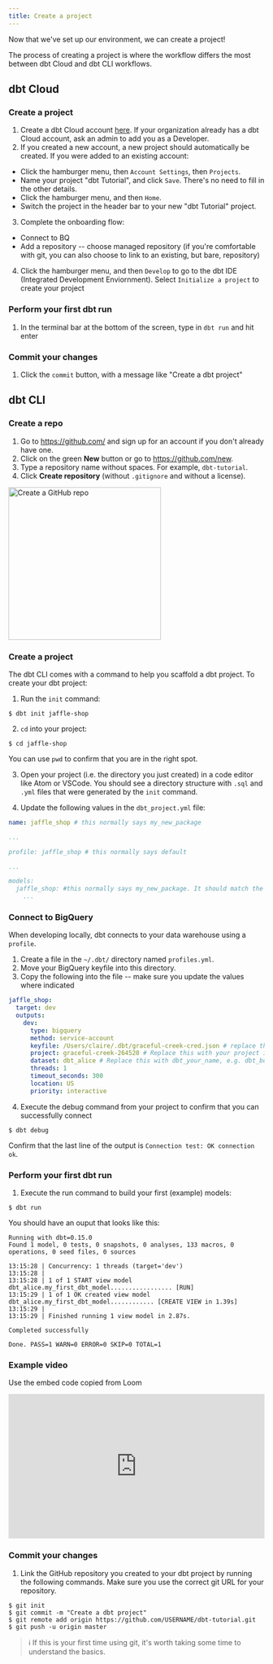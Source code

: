 ```yaml
---
title: Create a project
---
```

Now that we've set up our environment, we can create a project!

The process of creating a project is where the workflow differs the most between
dbt Cloud and dbt CLI workflows.

## dbt Cloud
### Create a project
1. Create a dbt Cloud account [here](https://cloud.getdbt.com/signup/). If your
organization already has a dbt Cloud account, ask an admin to add you as a
Developer.
2. If you created a new account, a new project should automatically be created.
If you were added to an existing account:
  * Click the hamburger menu, then `Account Settings`, then `Projects`.
  * Name your project "dbt Tutorial", and click `Save`. There's no need to fill
  in the other details.
  * Click the hamburger menu, and then `Home`.
  * Switch the project in the header bar to your new "dbt Tutorial" project.
3. Complete the onboarding flow:
  * Connect to BQ
  * Add a repository -- choose managed repository (if you're comfortable with git,
  you can also choose to link to an existing, but bare, repository)
4. Click the hamburger menu, and then `Develop` to go to the dbt IDE (Integrated
Development Enviornment). Select `Initialize a project` to create your project

### Perform your first dbt run
1. In the terminal bar at the bottom of the screen, type in `dbt run` and hit enter

### Commit your changes
1. Click the `commit` button, with a message like "Create a dbt project"

## dbt CLI
### Create a repo
1. Go to https://github.com/ and sign up for an account if you don't already have one.
2. Click on the green **New** button or go to https://github.com/new.
3. Type a repository name without spaces. For example, `dbt-tutorial`.
4. Click **Create repository** (without `.gitignore` and without a license).

<div class='text-left'>
    <a href="#" data-featherlight="/img/create-github-repo.png">
        <img
            data-toggle="lightbox"
            width="300px"
            alt="Create a GitHub repo"
            src="/img/create-github-repo.png"
            class="docImage" />
    </a>
</div>

### Create a project
The dbt CLI comes with a command to help you scaffold a dbt project. To create
your dbt project:
1. Run the `init` command:
```shell-session
$ dbt init jaffle-shop
```
2. `cd` into your project:
```shell-session
$ cd jaffle-shop
```
You can use `pwd` to confirm that you are in the right spot.

3. Open your project (i.e. the directory you just created) in a code editor like
Atom or VSCode. You should see a directory structure with `.sql` and `.yml` files
that were generated by the `init` command.

4. Update the following values in the `dbt_project.yml` file:
```yaml
name: jaffle_shop # this normally says my_new_package

...

profile: jaffle_shop # this normally says default

...

models:
  jaffle_shop: #this normally says my_new_package. It should match the value for `name:`
    ...
```

### Connect to BigQuery
When developing locally, dbt connects to your data warehouse using a `profile`.
1. Create a file in the `~/.dbt/` directory named `profiles.yml`.
2. Move your BigQuery keyfile into this directory.
3. Copy the following into the file -- make sure you update the values where
indicated
```yaml
jaffle_shop:
  target: dev
  outputs:
    dev:
      type: bigquery
      method: service-account
      keyfile: /Users/claire/.dbt/graceful-creek-cred.json # replace this with the full path to your keyfile
      project: graceful-creek-264520 # Replace this with your project id
      dataset: dbt_alice # Replace this with dbt_your_name, e.g. dbt_bob
      threads: 1
      timeout_seconds: 300
      location: US
      priority: interactive
```

4. Execute the debug command from your project to confirm that you can successfully
connect
```shell-session
$ dbt debug
```
Confirm that the last line of the output is `Connection test: OK connection ok`.

### Perform your first dbt run
1. Execute the run command to build your first (example) models:
```shell-session
$ dbt run
```
You should have an ouput that looks like this:
```text
Running with dbt=0.15.0
Found 1 model, 0 tests, 0 snapshots, 0 analyses, 133 macros, 0 operations, 0 seed files, 0 sources

13:15:28 | Concurrency: 1 threads (target='dev')
13:15:28 |
13:15:28 | 1 of 1 START view model dbt_alice.my_first_dbt_model................. [RUN]
13:15:29 | 1 of 1 OK created view model dbt_alice.my_first_dbt_model............ [CREATE VIEW in 1.39s]
13:15:29 |
13:15:29 | Finished running 1 view model in 2.87s.

Completed successfully

Done. PASS=1 WARN=0 ERROR=0 SKIP=0 TOTAL=1
```

### Example video
Use the embed code copied from Loom
<div style="position: relative; padding-bottom: 56.33802816901409%; height: 0;"><iframe src="https://www.loom.com/embed/4e09aed75d6748918134aa9891388932" frameborder="0" webkitallowfullscreen mozallowfullscreen allowfullscreen style="position: absolute; top: 0; left: 0; width: 100%; height: 100%;"></iframe></div>



### Commit your changes
1. Link the GitHub repository you created to your dbt project by running the following
commands. Make sure you use the correct git URL for your repository.
```shell-session
$ git init
$ git commit -m "Create a dbt project"
$ git remote add origin https://github.com/USERNAME/dbt-tutorial.git
$ git push -u origin master
```

> ℹ️ If this is your first time using git, it's worth taking some time to
understand the basics.
